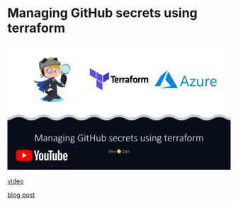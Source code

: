 # Managing GitHub secrets using terraform

[![](_docs/imgs/thumbnail.jpg)](https://www.youtube.com/watch?v=Su6r4zDpl5A)

[video](https://www.youtube.com/watch?v=Su6r4zDpl5A)

[blog post](https://devstarops.com/blog/blogs/dev/2022/8/Managing-GitHub-secrets-using-terraform)

